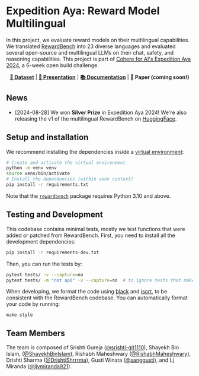 # Expedition Aya: Reward Model Multilingual

In this project, we evaluate reward models on their multilingual capabilities.
We translated [RewardBench](https://huggingface.co/datasets/allenai/reward-bench) into 23 diverse languages and evaluated several open-source and multilingual LLMs on their chat, safety, and reasoning capabilities.
This project is part of [Cohere for AI's Expedition Aya 2024](https://sites.google.com/cohere.com/expedition-aya/home), a 6-week open build challenge.

<p align="center">
<b><a href="https://huggingface.co/datasets/aya-rm-multilingual/multilingual-reward-bench">🤗 Dataset</a></b>
|
<b><a href="https://docs.google.com/presentation/d/1nEWUGw8qaHUa-FroNyFYLInRJ2yAKgQBIK5n5cGX9sA/edit?usp=sharing">💬 Presentation</a></b>
|
<b><a href="https://github.com/for-ai/aya_rm_multilingual/blob/main/docs.md">📚 Documentation</a></b>
|
<b>📄 Paper (coming soon!)</b>
</p>

## News

- [2024-08-28] We won **Silver Prize** in Expedition Aya 2024! We're also releasing the v1 of the multilingual RewardBench on [HuggingFace](https://huggingface.co/datasets/aya-rm-multilingual/multilingual-reward-bench).

## Setup and installation

We recommend installing the dependencies inside a [virtual environment](https://docs.python.org/3/library/venv.html):

```sh
# Create and activate the virtual environment
python -m venv venv
source venv/bin/activate
# Install the dependencies (within venv context)
pip install -r requirements.txt
```

Note that the [`rewardbench`](https://pypi.org/project/rewardbench/) package requires Python 3.10 and above.

## Testing and Development

This codebase contains minimal tests, mostly we test functions that were added or patched from RewardBench.
First, you need to install all the development dependencies:

```sh
pip install -r requirements-dev.txt
```

Then, you can run the tests by:

```sh
pytest tests/ -v --capture=no
pytest tests/ -m "not api" -v --capture=no  # to ignore tests that make use of third-party APIs
```

When developing, we format the code using [black](https://black.readthedocs.io/en/stable/index.html) and [isort](https://pycqa.github.io/isort/), to be consistent with the RewardBench codebase.
You can automatically format your code by running:

```
make style
```

## Team Members

The team is composed of Srishti Gureja ([@srishti-git1110](https://github.com/srishti-git1110)), Shayekh Bin Islam, ([@ShayekhBinIslam](https://github.com/ShayekhBinIslam)), Rishabh Maheshwary ([@RishabhMaheshwary](https://github.com/RishabhMaheshwary)), Drishti Sharma ([@DrishtiShrrrma](https://github.com/DrishtiShrrrma)), Gusti Winata ([@sanggusti](https://github.com/sanggusti)), and Lj Miranda ([@ljvmiranda921](https://github.com/ljvmiranda921)).
